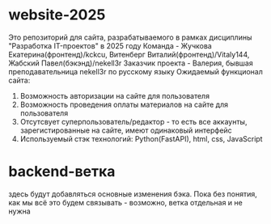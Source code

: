 # website-2025
Это репозиторий для сайта, разрабатываемого в рамках дисциплины "Разработка IT-проектов" в 2025 году
Команда - Жучкова Екатерина(фронтенд)/kckcu, Витенберг Виталий(фронтенд)/Vitaly144, Жабский Павел(бэкэнд)/nekell3r
Заказчик проекта - Валерия, бывшая преподавательница nekell3r по русскому языку
Ожидаемый функционал сайта:
1. Возможность авторизации на сайте для пользователя
2. Возможность проведения оплаты материалов на сайте для пользователя
3. Отсутсвует суперпользователь/редактор - то есть все аккаунты, зарегистированные на сайте, имеют одинаковый интерфейс
4. Используемый стэк технологий: Python(FastAPI), html, css, JavaScript

# backend-ветка
здесь будут добавляться основные изменения бэка. Пока без понятия, как мы всё это будем связывать - возможно, ветка отдельная и не нужна
